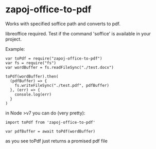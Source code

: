 # zapoj-office-to-pdf
Works with specified soffice path and converts to pdf.

libreoffice required.
Test if the command 'soffice' is available in your project.

Example:

```
var toPdf = require("zapoj-office-to-pdf")
var fs = require("fs")
var wordBuffer = fs.readFileSync("./test.docx")

toPdf(wordBuffer).then(
  (pdfBuffer) => {
    fs.writeFileSync("./test.pdf", pdfBuffer)
  }, (err) => {
    console.log(err)
  }
)

```

in Node >v7 you can do (very pretty):

```
import toPdf from 'zapoj-office-to-pdf'

var pdfBuffer = await toPdf(wordBuffer)

```

as you see toPdf just returns a promised pdf file

